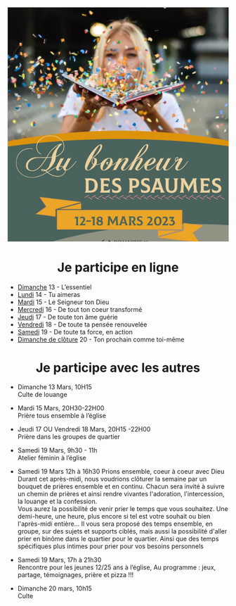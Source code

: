 ![alt text](images/SemaineDePriere.png "Semaine de priere")

<center><h1>Je participe en ligne</h1></center>

- [Dimanche](dimanche.md)
 13 - L’essentiel
- [Lundi](lundi.md)
 14 - Tu aimeras
- [Mardi](mardi.md)
 15 - Le Seigneur ton Dieu
- [Mercredi](mercredi.md)
 16 - De tout ton coeur transformé
- [Jeudi](jeudi.md)
 17 - De toute ton âme guérie
- [Vendredi](vendredi.md)
 18 - De toute ta pensée renouvelée
- [Samedi](samedi.md)
 19 - De toute ta force, en action
- [Dimanche de clôture](dimanche2.md)
 20 - Ton prochain comme toi-même


<center><h1>Je participe avec les autres</h1></center>

- Dimanche 13 Mars, 10H15<br/>
Culte de louange

- Mardi 15 Mars, 20H30-22H00<br/>
Prière tous ensemble à l’église

- Jeudi 17 OU Vendredi 18 Mars, 20H15 -22H00<br/>
Prière dans les groupes de quartier

- Samedi 19 Mars, 9h30 - 11h<br/>
 Atelier féminin à l’église

- Samedi 19 Mars 12h à 16h30
 Prions ensemble, coeur à coeur avec Dieu<br />Durant cet après-midi, nous voudrions clôturer la semaine par un bouquet de prières ensemble et en continu. Chacun sera invité à suivre un chemin de prières et ainsi rendre vivantes l'adoration, l'intercession, la louange et la confession. <br />
Vous aurez la possibilité de venir prier le temps que vous souhaitez. Une demi-heure, une heure, plus encore si tel est votre souhait ou bien l'après-midi entière... Il vous sera proposé des temps ensemble, en groupe, sur des sujets et supports ciblés, mais aussi la possibilité  d'aller prier en binôme dans le quartier pour le quartier. Ainsi que des temps spécifiques plus intimes pour prier pour vos besoins personnels

- Samedi 19 Mars, 17h à 21h30<br/>
 Rencontre pour les jeunes 12/25 ans  à l’église, Au programme : jeux, partage, témoignages, prière et pizza !!!

- Dimanche 20 mars, 10h15<br/>
Culte
